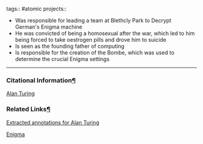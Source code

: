 tags:: #atomic projects::[](https://natmeng.github.io/memx2/atomic/AlanTuring/)


- Was responsible for leading a team at Blethcly Park to Decrypt German's Enigma machine
- He was convicted of being a homosexual after the war, which led to him being forced to take oestrogen pills and drove him to suicide
- Is seen as the founding father of computing
- Is responsible for the creation of the Bombe, which was used to determine the crucial Enigma settings

---

### Citational Information[¶](https://natmeng.github.io/memx2/sources/AlanTuring/#citational-information "Permanent link")

[Alan Turing](https://natmeng.github.io/memx2/sources/AlanTuring/) 

### Related Links[¶](https://natmeng.github.io/memx2/atomic/Encryption/#related-links "Permanent link")
[Extracted annotations for Alan Turing](https://natmeng.github.io/memx2/annotations/AlanTuring/) 

[Enigma](https://natmeng.github.io/memx2/sources/Enigma_Machine/) 